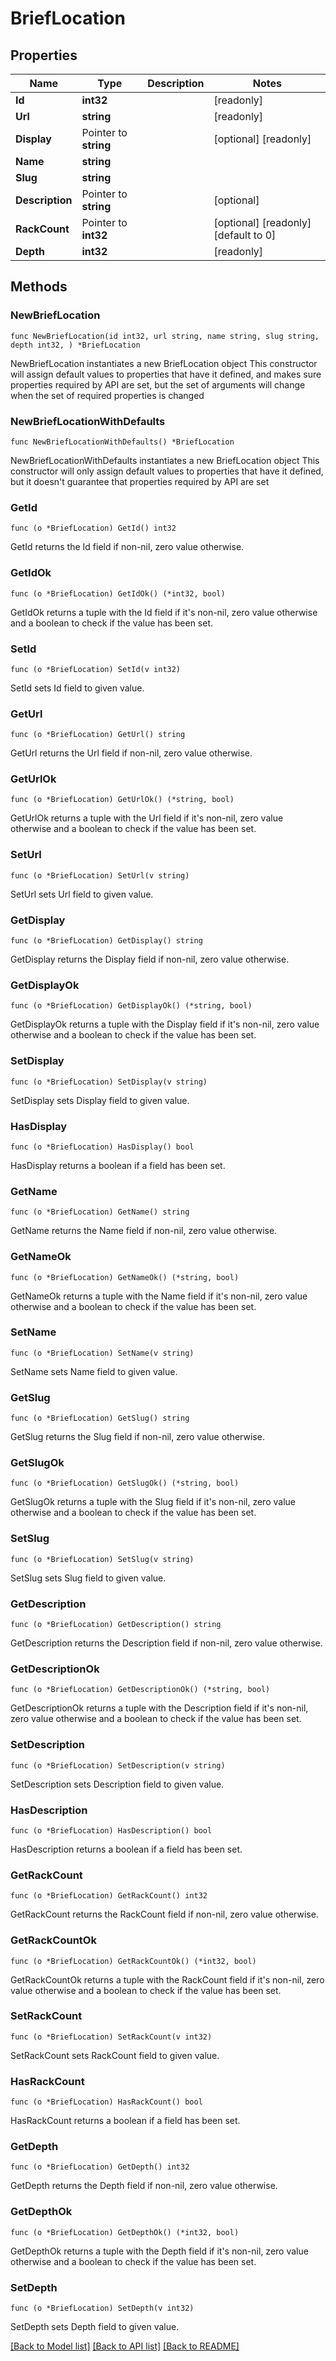 # BriefLocation

## Properties

Name | Type | Description | Notes
------------ | ------------- | ------------- | -------------
**Id** | **int32** |  | [readonly] 
**Url** | **string** |  | [readonly] 
**Display** | Pointer to **string** |  | [optional] [readonly] 
**Name** | **string** |  | 
**Slug** | **string** |  | 
**Description** | Pointer to **string** |  | [optional] 
**RackCount** | Pointer to **int32** |  | [optional] [readonly] [default to 0]
**Depth** | **int32** |  | [readonly] 

## Methods

### NewBriefLocation

`func NewBriefLocation(id int32, url string, name string, slug string, depth int32, ) *BriefLocation`

NewBriefLocation instantiates a new BriefLocation object
This constructor will assign default values to properties that have it defined,
and makes sure properties required by API are set, but the set of arguments
will change when the set of required properties is changed

### NewBriefLocationWithDefaults

`func NewBriefLocationWithDefaults() *BriefLocation`

NewBriefLocationWithDefaults instantiates a new BriefLocation object
This constructor will only assign default values to properties that have it defined,
but it doesn't guarantee that properties required by API are set

### GetId

`func (o *BriefLocation) GetId() int32`

GetId returns the Id field if non-nil, zero value otherwise.

### GetIdOk

`func (o *BriefLocation) GetIdOk() (*int32, bool)`

GetIdOk returns a tuple with the Id field if it's non-nil, zero value otherwise
and a boolean to check if the value has been set.

### SetId

`func (o *BriefLocation) SetId(v int32)`

SetId sets Id field to given value.


### GetUrl

`func (o *BriefLocation) GetUrl() string`

GetUrl returns the Url field if non-nil, zero value otherwise.

### GetUrlOk

`func (o *BriefLocation) GetUrlOk() (*string, bool)`

GetUrlOk returns a tuple with the Url field if it's non-nil, zero value otherwise
and a boolean to check if the value has been set.

### SetUrl

`func (o *BriefLocation) SetUrl(v string)`

SetUrl sets Url field to given value.


### GetDisplay

`func (o *BriefLocation) GetDisplay() string`

GetDisplay returns the Display field if non-nil, zero value otherwise.

### GetDisplayOk

`func (o *BriefLocation) GetDisplayOk() (*string, bool)`

GetDisplayOk returns a tuple with the Display field if it's non-nil, zero value otherwise
and a boolean to check if the value has been set.

### SetDisplay

`func (o *BriefLocation) SetDisplay(v string)`

SetDisplay sets Display field to given value.

### HasDisplay

`func (o *BriefLocation) HasDisplay() bool`

HasDisplay returns a boolean if a field has been set.

### GetName

`func (o *BriefLocation) GetName() string`

GetName returns the Name field if non-nil, zero value otherwise.

### GetNameOk

`func (o *BriefLocation) GetNameOk() (*string, bool)`

GetNameOk returns a tuple with the Name field if it's non-nil, zero value otherwise
and a boolean to check if the value has been set.

### SetName

`func (o *BriefLocation) SetName(v string)`

SetName sets Name field to given value.


### GetSlug

`func (o *BriefLocation) GetSlug() string`

GetSlug returns the Slug field if non-nil, zero value otherwise.

### GetSlugOk

`func (o *BriefLocation) GetSlugOk() (*string, bool)`

GetSlugOk returns a tuple with the Slug field if it's non-nil, zero value otherwise
and a boolean to check if the value has been set.

### SetSlug

`func (o *BriefLocation) SetSlug(v string)`

SetSlug sets Slug field to given value.


### GetDescription

`func (o *BriefLocation) GetDescription() string`

GetDescription returns the Description field if non-nil, zero value otherwise.

### GetDescriptionOk

`func (o *BriefLocation) GetDescriptionOk() (*string, bool)`

GetDescriptionOk returns a tuple with the Description field if it's non-nil, zero value otherwise
and a boolean to check if the value has been set.

### SetDescription

`func (o *BriefLocation) SetDescription(v string)`

SetDescription sets Description field to given value.

### HasDescription

`func (o *BriefLocation) HasDescription() bool`

HasDescription returns a boolean if a field has been set.

### GetRackCount

`func (o *BriefLocation) GetRackCount() int32`

GetRackCount returns the RackCount field if non-nil, zero value otherwise.

### GetRackCountOk

`func (o *BriefLocation) GetRackCountOk() (*int32, bool)`

GetRackCountOk returns a tuple with the RackCount field if it's non-nil, zero value otherwise
and a boolean to check if the value has been set.

### SetRackCount

`func (o *BriefLocation) SetRackCount(v int32)`

SetRackCount sets RackCount field to given value.

### HasRackCount

`func (o *BriefLocation) HasRackCount() bool`

HasRackCount returns a boolean if a field has been set.

### GetDepth

`func (o *BriefLocation) GetDepth() int32`

GetDepth returns the Depth field if non-nil, zero value otherwise.

### GetDepthOk

`func (o *BriefLocation) GetDepthOk() (*int32, bool)`

GetDepthOk returns a tuple with the Depth field if it's non-nil, zero value otherwise
and a boolean to check if the value has been set.

### SetDepth

`func (o *BriefLocation) SetDepth(v int32)`

SetDepth sets Depth field to given value.



[[Back to Model list]](../README.md#documentation-for-models) [[Back to API list]](../README.md#documentation-for-api-endpoints) [[Back to README]](../README.md)


